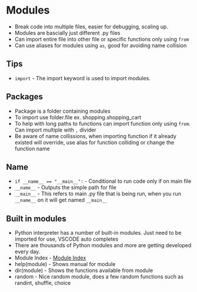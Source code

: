 # Modules

- Break code into multiple files, easier for debugging, scaling up.
- Modules are bascially just different .py files
- Can import entire file into other file or specific functions only using `from`
- Can use aliases for modules using `as`, good for avoiding name collision

## Tips

- `import` - The import keyword is used to import modules.

## Packages

- Package is a folder containing modules
- To import use folder.file ex. shopping.shopping_cart
- To help with long paths to functions can import function only using `from`. Can import multiple with `,` divider
- Be aware of name collissions, when importing function if it already existed will override, use alias for function colliding or change the function name

## Name

- `if __name__ == "__main__":` - Conditional to run code only if on main file
- `__name__` - Outputs the simple path for file
- `__main__` - This refers to main .py file that is being run, when you run `__name__` on it will get named `__main__`

## Built in modules

- Python interpreter has a number of built-in modules. Just need to be imported for use, VSCODE auto completes
- There are thousands of Python modules and more are getting developed every day.
- Module Index - [Module Index](https://docs.python.org/3/py-modindex.html)
- help(module) - Shows manual for module
- dir(module) - Shows the functions available from module
- random - Nice random module, does a few random functions such as randint, shuffle, choice
